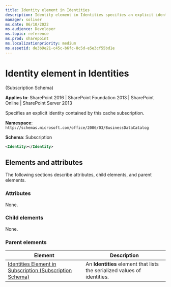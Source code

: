 ```yaml
---
title: Identity element in Identities
description: Identity element in Identities specifies an explicit identity contained by this cache subscription.
manager: soliver
ms.date: 06/10/2022
ms.audience: Developer
ms.topic: reference
ms.prod: sharepoint
ms.localizationpriority: medium
ms.assetid: de3b9e21-c45c-b6fc-8c5d-e5e3cf55bd1e
---
```


# Identity element in Identities 

(Subscription Schema)

**Applies to**: SharePoint 2016 | SharePoint Foundation 2013 | SharePoint Online | SharePoint Server 2013

Specifies an explicit identity contained by this cache subscription.

**Namespace**: `http://schemas.microsoft.com/office/2006/03/BusinessDataCatalog`

**Schema**: Subscription

```XML
<Identity></Identity>
```

## Elements and attributes

The following sections describe attributes, child elements, and parent elements.

### Attributes

None.

### Child elements

None.

### Parent elements

| Element | Description |
| --- | --- |
| [Identities Element in Subscription (Subscription Schema)](identities-element-in-subscription-subscription-schema.md) | An **Identities** element that lists the serialized values of identities. |








